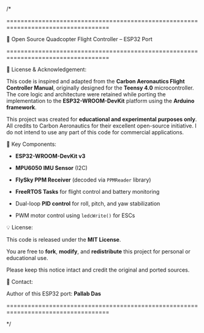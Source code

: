 /*

===================================================================================

🚀 Open Source Quadcopter Flight Controller – ESP32 Port

===================================================================================



📜 License & Acknowledgement:

This code is inspired and adapted from the **Carbon Aeronautics Flight Controller Manual**, originally designed for the **Teensy 4.0** microcontroller. The core logic and architecture were retained while porting the implementation to the **ESP32-WROOM-DevKit** platform using the **Arduino framework**.



This project was created for **educational and experimental purposes only**. All credits to Carbon Aeronautics for their excellent open-source initiative. I do not intend to use any part of this code for commercial applications.



📡 Key Components:

- **ESP32-WROOM-DevKit v3**

- **MPU6050 IMU Sensor** (I2C)

- **FlySky PPM Receiver** (decoded via `PPMReader` library)

- **FreeRTOS Tasks** for flight control and battery monitoring

- Dual-loop **PID control** for roll, pitch, and yaw stabilization

- PWM motor control using `ledcWrite()` for ESCs



💡 License:

This code is released under the **MIT License**.

You are free to **fork**, **modify**, and **redistribute** this project for personal or educational use.



Please keep this notice intact and credit the original and ported sources.



📧 Contact:

Author of this ESP32 port: **Pallab Das**


===================================================================================



*/